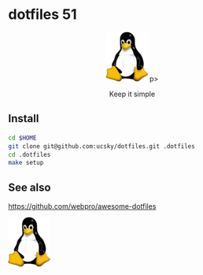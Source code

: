 # dotfiles 51
<p align="center"> <img src="./assets/icon-tux.png"> p>
<p style="text-align: center;">Keep it simple</p>

## Install

```bash
cd $HOME
git clone git@github.com:ucsky/dotfiles.git .dotfiles
cd .dotfiles
make setup
```

## See also

https://github.com/webpro/awesome-dotfiles


![linux icon](./assets/icon-tux.png)
